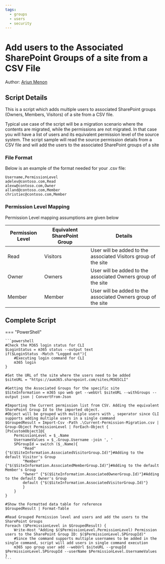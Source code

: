 ```yaml
---
tags:
  - groups
  - users
  - security
---
```


# Add users to the Associated SharePoint Groups of a site from a CSV File

Author: [Arjun Menon](https://arjunumenon.com/add-multiple-users-sharepoint-groups-site/)

## Script Details

This is a script which adds multiple users to associated SharePoint groups (Owners, Members, Visitors) of a site from a CSV file.

Typical use case of the script will be a migration scenario where the contents are migrated, while the permissions are not migrated. In that case you will have a  list of users and its equivalent permission level of the source system. The script sample will read the source permission details from a CSV file and will add the users to the associated SharePoint groups of a site

### File Format

Below is an example of the format needed for your .csv file:

```text
Username,PermissionLevel
adelev@contoso.com,Read
alexw@contoso.com,Owner
alland@contoso.com,Member
christiec@contoso.com,Member
```

### Permission Level Mapping

Permission Level mapping assumptions are given below

| Permission Level | Equivalent SharePoint Group | Details |
| --------| ---------- | ---------- |
| Read | Visitors | User will be added to the associated Visitors group of the site
| Owner | Owners | User will be added to the associated Owners group of the site
| Member | Member |User will be added to the associated Owners group of the site

## Complete Script

=== "PowerShell"

    ```powershell
    #Check the M365 login status for CLI
    $LoginStatus = m365 status --output text
    if($LoginStatus -Match "Logged out"){
        #Executing login command for CLI
        m365 login   
    }

    #Set the URL of the site where the users need to be added
    $siteURL = "https://aum365.sharepoint.com/sites/M365CLI"

    #Getting the Associated Groups for the specific site
    $SiteInformation = m365 spo web get --webUrl $siteURL --withGroups --output json | ConvertFrom-Json

    #Importing the Current permission list from CSV. Adding the equivalent SharePoint Group Id to the imported object.
    #Object will be grouped with multiple users with , seperator since CLI supports adding multiple users in a single command
    $GroupedResult = Import-Csv -Path .\Current-Permission-Migration.csv | Group-Object PermissionLevel | ForEach-Object {
    [PsCustomObject]@{
        PermissionLevel = $_.Name
        UsernameValues = $_.Group.Username -join ', '
        SPGroupId = switch ($_.Name){
            "Read" {"$($SiteInformation.AssociatedVisitorGroup.Id)"}#Adding to the default Visitor's Group
            "Member" {"$($SiteInformation.AssociatedMemberGroup.Id)"}#Adding to the default Member's Group
            "Owner" {"$($SiteInformation.AssociatedOwnerGroup.Id)"}#Adding to the default Owner's Group
            default {"$($SiteInformation.AssociatedVisitorGroup.Id)"}
            }
        }
    }

    #Show the Formatted data table for reference
    $GroupedResult | Format-Table

    #Read Grouped Permission level and users and add the users to the SharePoint Groups
    Foreach ($PermissionLevel in $GroupedResult) {
        Write-Host "Adding $($PermissionLevel.PermissionLevel) Permission users to the SharePoint Group ID: $($PermissionLevel.SPGroupId)"
        #Since the command supports multiple usernames to be added in the single command, script will add users in single command execution
        m365 spo group user add --webUrl $siteURL --groupId $PermissionLevel.SPGroupId --userName $PermissionLevel.UsernameValues
    }
    ```
